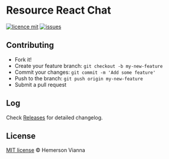 # Resource React Chat

[![licence mit](https://img.shields.io/badge/license-MIT-blue.svg?style=flat-square)](http://hemersonvianna.mit-license.org/)
[![issues](https://img.shields.io/github/issues/descco-tools/resource-reactjs-chat.svg?style=flat-square)](https://github.com/descco-tools/resource-reactjs-chat/issues)

## Contributing

- Fork it!
- Create your feature branch: `git checkout -b my-new-feature`
- Commit your changes: `git commit -m 'Add some feature'`
- Push to the branch: `git push origin my-new-feature`
- Submit a pull request

## Log

Check [Releases](https://github.com/descco-tools/resource-reactjs-chat/releases) for detailed changelog.

## License

[MIT license](http://hemersonvianna.mit-license.org/) © Hemerson Vianna